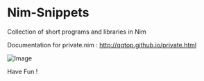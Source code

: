 # Nim-Snippets

Collection of short programs and libraries in Nim

Documentation for private.nim : http://qqtop.github.io/private.html

![Image](../blob/master/gnu.png?raw=true)

Have Fun !
